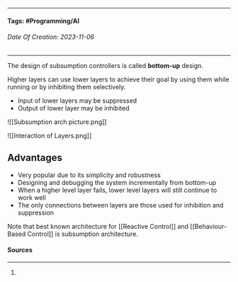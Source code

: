 __________________________________________________________________________
#### **Tags:** #Programming/AI 
###### *Date Of Creation: 2023-11-06*
__________________________________________________________________________

The design of subsumption controllers is called **bottom-up** design. 

Higher layers can use lower layers to achieve their goal by using them while running or by inhibiting them selectively.
- Input of lower layers may be suppressed
- Output of lower layer may be inhibited

![[Subsumption arch picture.png]]

![[Interaction of Layers.png]]

## Advantages
- Very popular due to its simplicity and robustness
- Designing and debugging the system incrementally from bottom-up
- When a higher level layer fails, lower level layers will still continue to work well
- The only connections between layers are those used for inhibition and suppression

Note that best known architecture for [[Reactive Control]] and [[Behaviour-Based Control]] is subsumption architecture.
#### Sources
__________________________________________________________________________
1. 